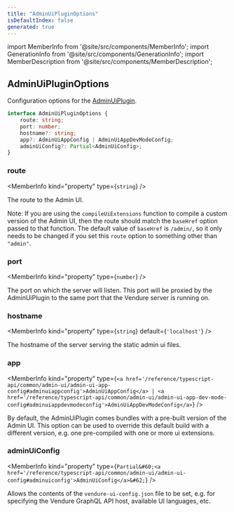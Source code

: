 ```yaml
---
title: "AdminUiPluginOptions"
isDefaultIndex: false
generated: true
---
```

<!-- This file was generated from the Vendure source. Do not modify. Instead, re-run the "docs:build" script -->
import MemberInfo from '@site/src/components/MemberInfo';
import GenerationInfo from '@site/src/components/GenerationInfo';
import MemberDescription from '@site/src/components/MemberDescription';


## AdminUiPluginOptions

<GenerationInfo sourceFile="packages/admin-ui-plugin/src/plugin.ts" sourceLine="44" packageName="@vendure/admin-ui-plugin" />

Configuration options for the <a href='/reference/core-plugins/admin-ui-plugin/#adminuiplugin'>AdminUiPlugin</a>.

```ts title="Signature"
interface AdminUiPluginOptions {
    route: string;
    port: number;
    hostname?: string;
    app?: AdminUiAppConfig | AdminUiAppDevModeConfig;
    adminUiConfig?: Partial<AdminUiConfig>;
}
```

<div className="members-wrapper">

### route

<MemberInfo kind="property" type={`string`}   />

The route to the Admin UI.

Note: If you are using the `compileUiExtensions` function to compile a custom version of the Admin UI, then
the route should match the `baseHref` option passed to that function. The default value of `baseHref` is `/admin/`,
so it only needs to be changed if you set this `route` option to something other than `"admin"`.
### port

<MemberInfo kind="property" type={`number`}   />

The port on which the server will listen. This port will be proxied by the AdminUiPlugin to the same port that
the Vendure server is running on.
### hostname

<MemberInfo kind="property" type={`string`} default={`'localhost'`}   />

The hostname of the server serving the static admin ui files.
### app

<MemberInfo kind="property" type={`<a href='/reference/typescript-api/common/admin-ui/admin-ui-app-config#adminuiappconfig'>AdminUiAppConfig</a> | <a href='/reference/typescript-api/common/admin-ui/admin-ui-app-dev-mode-config#adminuiappdevmodeconfig'>AdminUiAppDevModeConfig</a>`}   />

By default, the AdminUiPlugin comes bundles with a pre-built version of the
Admin UI. This option can be used to override this default build with a different
version, e.g. one pre-compiled with one or more ui extensions.
### adminUiConfig

<MemberInfo kind="property" type={`Partial&#60;<a href='/reference/typescript-api/common/admin-ui/admin-ui-config#adminuiconfig'>AdminUiConfig</a>&#62;`}   />

Allows the contents of the `vendure-ui-config.json` file to be set, e.g.
for specifying the Vendure GraphQL API host, available UI languages, etc.


</div>
